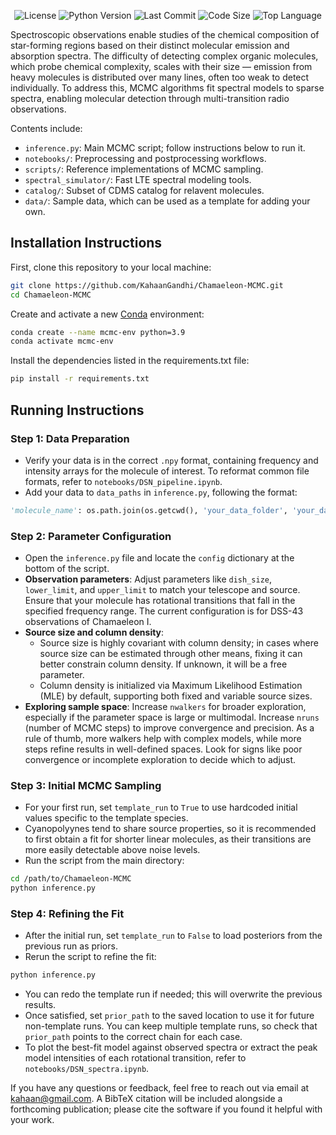 <p align="center">
  <img src="https://img.shields.io/badge/license-MIT-blue.svg" alt="License">
  <img src="https://img.shields.io/badge/python-3.9+-blue.svg" alt="Python Version">
  <img src="https://img.shields.io/github/last-commit/KahaanGandhi/Chamaeleon-MCMC" alt="Last Commit">
  <img src="https://img.shields.io/github/languages/code-size/KahaanGandhi/Chamaeleon-MCMC" alt="Code Size">
  <img src="https://img.shields.io/github/languages/top/KahaanGandhi/Chamaeleon-MCMC" alt="Top Language">
</p>

Spectroscopic observations enable studies of the chemical composition of star-forming regions based on their distinct molecular emission and absorption spectra. The difficulty of detecting complex organic molecules, which probe chemical complexity, scales with their size — emission from heavy molecules is distributed over many lines, often too weak to detect individually. To address this, MCMC algorithms fit spectral models to sparse spectra, enabling molecular detection through multi-transition radio observations.

Contents include:
- `inference.py`: Main MCMC script; follow instructions below to run it.
- `notebooks/`: Preprocessing and postprocessing workflows.
- `scripts/`: Reference implementations of MCMC sampling.
- `spectral_simulator/`: Fast LTE spectral modeling tools.
- `catalog/`: Subset of CDMS catalog for relavent molecules.
- `data/`: Sample data, which can be used as a template for adding your own.

## Installation Instructions

First, clone this repository to your local machine:

```bash
git clone https://github.com/KahaanGandhi/Chamaeleon-MCMC.git
cd Chamaeleon-MCMC
```
Create and activate a new [Conda](https://docs.conda.io/projects/conda/en/latest/user-guide/install/index.html) environment:

```bash
conda create --name mcmc-env python=3.9
conda activate mcmc-env
```
Install the dependencies listed in the requirements.txt file:
```bash
pip install -r requirements.txt
```

## Running Instructions

### Step 1: Data Preparation 

- Verify your data is in the correct `.npy` format, containing frequency and intensity arrays for the molecule of interest. To reformat common file formats, refer to `notebooks/DSN_pipeline.ipynb`.
- Add your data to `data_paths` in `inference.py`, following the format:
```python
'molecule_name': os.path.join(os.getcwd(), 'your_data_folder', 'your_data_file.npy'),
```

### Step 2: Parameter Configuration

- Open the `inference.py` file and locate the `config` dictionary at the bottom of the script.
- **Observation parameters**: Adjust parameters like `dish_size`, `lower_limit`, and `upper_limit` to match your telescope and source. Ensure that your molecule has rotational transitions that fall in the specified frequency range. The current configuration is for DSS-43 observations of Chamaeleon I. 
- **Source size and column density**:
  - Source size is highly covariant with column density; in cases where source size can be estimated through other means, fixing it can better constrain column density. If unknown, it will be a free parameter.
  - Column density is initialized via Maximum Likelihood Estimation (MLE) by default, supporting both fixed and variable source sizes.
- **Exploring sample space**: Increase `nwalkers` for broader exploration, especially if the parameter space is large or multimodal. Increase `nruns` (number of MCMC steps) to improve convergence and precision. As a rule of thumb, more walkers help with complex models, while more steps refine results in well-defined spaces. Look for signs like poor convergence or incomplete exploration to decide which to adjust.

### Step 3: Initial MCMC Sampling

- For your first run, set ```template_run``` to ```True``` to use hardcoded initial values specific to the template species.
- Cyanopolyynes tend to share source properties, so it is recommended to first obtain a fit for shorter linear molecules, as their transitions are more easily detectable above noise levels.
- Run the script from the main directory:
```bash
cd /path/to/Chamaeleon-MCMC
python inference.py
```

### Step 4: Refining the Fit

- After the initial run, set `template_run` to `False` to load posteriors from the previous run as priors.
- Rerun the script to refine the fit:
```bash
python inference.py
```
- You can redo the template run if needed; this will overwrite the previous results.
- Once satisfied, set `prior_path` to the saved location to use it for future non-template runs. You can keep multiple template runs, so check that `prior_path` points to the correct chain for each case.
- To plot the best-fit model against observed spectra or extract the peak model intensities of each rotational transition, refer to `notebooks/DSN_spectra.ipynb`.

If you have any questions or feedback, feel free to reach out via email at [kahaan@gmail.com](mailto:kahaan@gmail.com). A BibTeX citation will be included alongside a forthcoming publication; please cite the software if you found it helpful with your work.